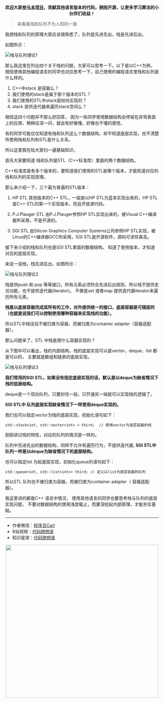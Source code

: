 <p align="center">
  <a href="https://mp.weixin.qq.com/s/RsdcQ9umo09R6cfnwXZlrQ"><img src="https://img.shields.io/badge/PDF下载-代码随想录-blueviolet" alt=""></a>
  <a href="https://mp.weixin.qq.com/s/b66DFkOp8OOxdZC_xLZxfw"><img src="https://img.shields.io/badge/刷题-微信群-green" alt=""></a>
  <a href="https://space.bilibili.com/525438321"><img src="https://img.shields.io/badge/B站-代码随想录-orange" alt=""></a>
  <a href="https://mp.weixin.qq.com/s/QVF6upVMSbgvZy8lHZS3CQ"><img src="https://img.shields.io/badge/知识星球-代码随想录-blue" alt=""></a>
</p>
<p align="center"><strong>欢迎大家<a href="https://mp.weixin.qq.com/s/tqCxrMEU-ajQumL1i8im9A">参与本项目</a>，贡献其他语言版本的代码，拥抱开源，让更多学习算法的小伙伴们收益！</strong></p>

> 来看看栈和队列不为人知的一面

我想栈和队列的原理大家应该很熟悉了，队列是先进先出，栈是先进后出。

如图所示：

![栈与队列理论1](https://img-blog.csdnimg.cn/20210104235346563.png)

那么我这里在列出四个关于栈的问题，大家可以思考一下。以下是以C++为例，相信使用其他编程语言的同学也对应思考一下，自己使用的编程语言里栈和队列是什么样的。

1. C++中stack 是容器么？
2. 我们使用的stack是属于那个版本的STL？
3. 我们使用的STL中stack是如何实现的？
4. stack 提供迭代器来遍历stack空间么？

相信这四个问题并不那么好回答， 因为一些同学使用数据结构会停留在非常表面上的应用，稍稍往深一问，就会有好像懂，好像也不懂的感觉。

有的同学可能仅仅知道有栈和队列这么个数据结构，却不知道底层实现，也不清楚所使用栈和队列和STL是什么关系。

所以这里我在给大家扫一遍基础知识，

首先大家要知道 栈和队列是STL（C++标准库）里面的两个数据结构。

C++标准库是有多个版本的，要知道我们使用的STL是哪个版本，才能知道对应的栈和队列的实现原理。

那么来介绍一下，三个最为普遍的STL版本：

1. HP STL
其他版本的C++ STL，一般是以HP STL为蓝本实现出来的，HP STL是C++ STL的第一个实现版本，而且开放源代码。

2. P.J.Plauger STL
由P.J.Plauger参照HP STL实现出来的，被Visual C++编译器所采用，不是开源的。

3. SGI STL
由Silicon Graphics Computer Systems公司参照HP STL实现，被Linux的C++编译器GCC所采用，SGI STL是开源软件，源码可读性甚高。

接下来介绍的栈和队列也是SGI STL里面的数据结构， 知道了使用版本，才知道对应的底层实现。

来说一说栈，栈先进后出，如图所示：

![栈与队列理论2](https://img-blog.csdnimg.cn/20210104235434905.png)

栈提供push 和 pop 等等接口，所有元素必须符合先进后出规则，所以栈不提供走访功能，也不提供迭代器(iterator)。 不像是set 或者map 提供迭代器iterator来遍历所有元素。

**栈是以底层容器完成其所有的工作，对外提供统一的接口，底层容器是可插拔的（也就是说我们可以控制使用哪种容器来实现栈的功能）。**

所以STL中栈往往不被归类为容器，而被归类为container adapter（容器适配器）。

那么问题来了，STL 中栈是用什么容器实现的？

从下图中可以看出，栈的内部结构，栈的底层实现可以是vector，deque，list 都是可以的， 主要就是数组和链表的底层实现。

![栈与队列理论3](https://img-blog.csdnimg.cn/20210104235459376.png)


**我们常用的SGI STL，如果没有指定底层实现的话，默认是以deque为缺省情况下栈的低层结构。**

deque是一个双向队列，只要封住一段，只开通另一端就可以实现栈的逻辑了。

**SGI STL中 队列底层实现缺省情况下一样使用deque实现的。**

我们也可以指定vector为栈的底层实现，初始化语句如下：

```
std::stack<int, std::vector<int> > third;  // 使用vector为底层容器的栈
```

刚刚讲过栈的特性，对应的队列的情况是一样的。

队列中先进先出的数据结构，同样不允许有遍历行为，不提供迭代器, **SGI STL中队列一样是以deque为缺省情况下的底部结构。**

也可以指定list 为起底层实现，初始化queue的语句如下：

```
std::queue<int, std::list<int>> third; // 定义以list为底层容器的队列
```

所以STL 队列也不被归类为容器，而被归类为container adapter（ 容器适配器）。

我这里讲的都是C++ 语言中情况， 使用其他语言的同学也要思考栈与队列的底层实现问题， 不要对数据结构的使用浅尝辄止，而要深挖起内部原理，才能夯实基础。




-----------------------
* 作者微信：[程序员Carl](https://mp.weixin.qq.com/s/b66DFkOp8OOxdZC_xLZxfw)
* B站视频：[代码随想录](https://space.bilibili.com/525438321)
* 知识星球：[代码随想录](https://mp.weixin.qq.com/s/QVF6upVMSbgvZy8lHZS3CQ)
<div align="center"><img src=https://code-thinking.cdn.bcebos.com/pics/01二维码一.jpg width=500> </img></div>
